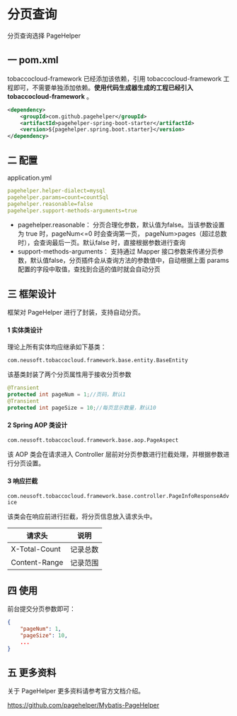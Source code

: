 # 分页查询

分页查询选择 PageHelper

## 一 pom.xml

tobaccocloud-framework 已经添加该依赖，引用 tobaccocloud-framework 工程即可，不需要单独添加依赖。**使用代码生成器生成的工程已经引入 tobaccocloud-framework** 。

````xml
<dependency>
	<groupId>com.github.pagehelper</groupId>
	<artifactId>pagehelper-spring-boot-starter</artifactId>
	<version>${pagehelper.spring.boot.starter}</version>
</dependency>
````

## 二 配置

application.yml

````yaml
pagehelper.helper-dialect=mysql
pagehelper.params=count=countSql
pagehelper.reasonable=false
pagehelper.support-methods-arguments=true
````

- pagehelper.reasonable： 分页合理化参数，默认值为false。当该参数设置为 true 时，pageNum<=0 时会查询第一页， pageNum>pages（超过总数时），会查询最后一页。默认false 时，直接根据参数进行查询
- support-methods-arguments： 支持通过 Mapper 接口参数来传递分页参数，默认值false，分页插件会从查询方法的参数值中，自动根据上面 params 配置的字段中取值，查找到合适的值时就会自动分页

## 三 框架设计

框架对 PageHelper 进行了封装，支持自动分页。

#### 1 实体类设计

理论上所有实体均应继承如下基类：

`com.neusoft.tobaccocloud.framework.base.entity.BaseEntity`

该基类封装了两个分页属性用于接收分页参数

````java
@Transient
protected int pageNum = 1;//页码，默认1
@Transient
protected int pageSize = 10;//每页显示数量，默认10
````

#### 2 Spring AOP 类设计

`com.neusoft.tobaccocloud.framework.base.aop.PageAspect`

该 AOP 类会在请求进入 Controller 层前对分页参数进行拦截处理，并根据参数进行分页设置。

#### 3 响应拦截

`com.neusoft.tobaccocloud.framework.base.controller.PageInfoResponseAdvice`

该类会在响应前进行拦截，将分页信息放入请求头中。

| 请求头        | 说明     |
| ------------- | -------- |
| X-Total-Count | 记录总数 |
| Content-Range | 记录范围 |

## 四 使用

前台提交分页参数即可：

````json
{
	"pageNum": 1,
	"pageSize": 10,
    ...
}
````

## 五 更多资料

关于 PageHelper 更多资料请参考官方文档介绍。

<https://github.com/pagehelper/Mybatis-PageHelper>